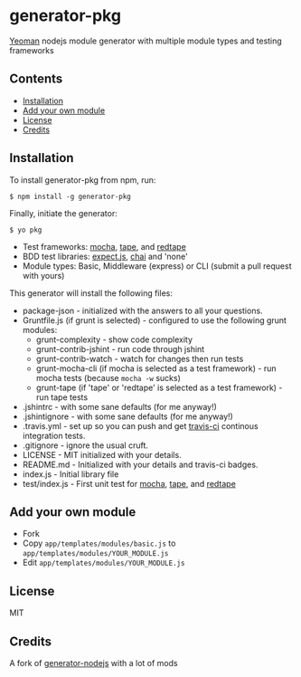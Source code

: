 # generator-pkg

[Yeoman](http://yeoman.io) nodejs module generator with multiple module types and testing frameworks

<!-- [![Build Status](https://secure.travis-ci.org/yieme/generator-pkg.png?branch=master)](https://travis-ci.org/yieme/generator-pkg) -->

## Contents
<!-- START doctoc generated TOC please keep comment here to allow auto update -->
<!-- DON'T EDIT THIS SECTION, INSTEAD RE-RUN doctoc TO UPDATE -->
- [Installation](#installation)
- [Add your own module](#add-your-own-module)
- [License](#license)
- [Credits](#credits)

<!-- END doctoc generated TOC please keep comment here to allow auto update -->

## Installation

To install generator-pkg from npm, run:

```
$ npm install -g generator-pkg
```

Finally, initiate the generator:

```
$ yo pkg
```

- Test frameworks: [mocha](https://github.com/visionmedia/mocha), [tape](https://github.com/substack/tape),
and
[redtape](https://github.com/eugeneware/redtape)
- BDD test libraries: [expect.js](https://github.com/learnboost/expect.js),
[chai](https://github.com/chaijs/chai) and 'none'
- Module types: Basic, Middleware (express) or CLI (submit a pull request with yours)

This generator will install the following files:

* package-json - initialized with the answers to all your questions.
* Gruntfile.js (if grunt is selected) - configured to use the following grunt modules:
    * grunt-complexity - show code complexity
    * grunt-contrib-jshint - run code through jshint
    * grunt-contrib-watch - watch for changes then run tests
    * grunt-mocha-cli (if mocha is selected as a test framework) - run mocha
      tests (because `mocha -w` sucks)
    * grunt-tape (if 'tape' or 'redtape' is selected as a test framework) - run
      tape tests
* .jshintrc - with some sane defaults (for me anyway!)
* .jshintignore - with some sane defaults (for me anyway!)
* .travis.yml - set up so you can push and get [travis-ci](http://travis-ci.org)
   continous integration tests.
* .gitignore - ignore the usual cruft.
* LICENSE - MIT initialized with your details.
* README.md - Initialized with your details and travis-ci badges.
* index.js - Initial library file
* test/index.js - First unit test for [mocha](https://github.com/visionmedia/mocha), [tape](https://github.com/substack/tape),
and
[redtape](https://github.com/eugeneware/redtape)

## Add your own module

- Fork
- Copy ```app/templates/modules/basic.js``` to ```app/templates/modules/YOUR_MODULE.js```
- Edit ```app/templates/modules/YOUR_MODULE.js```

## License

MIT

## Credits

A fork of [generator-nodejs](https://github.com/eugeneware/generator-nodejs) with a lot of mods
